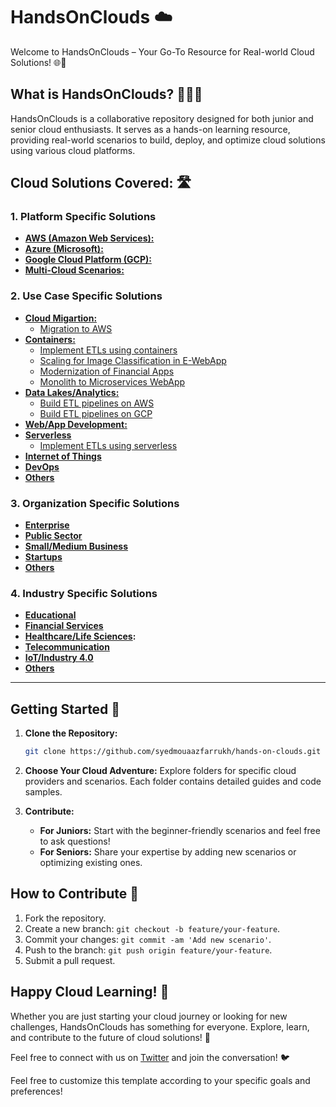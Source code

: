 # HandsOnClouds ☁️

Welcome to HandsOnClouds – Your Go-To Resource for Real-world Cloud Solutions! 🌐🔧

## What is HandsOnClouds? 🙋🏻‍♂️

HandsOnClouds is a collaborative repository designed for both junior and senior cloud enthusiasts. It serves as a hands-on learning resource, providing real-world scenarios to build, deploy, and optimize cloud solutions using various cloud platforms.

## Cloud Solutions Covered: 🛣️

### 1. Platform Specific Solutions 
    
- **[AWS (Amazon Web Services):]()** 
- **[Azure (Microsoft):]()**
- **[Google Cloud Platform (GCP):]()**
- **[Multi-Cloud Scenarios:]()** 

### 2. Use Case Specific Solutions
    
- **[Cloud Migartion:]()** 
    - [Migration to AWS](https://github.com/syedmouaazfarrukh/hands-on-clouds/tree/main/use-cases/cloud-migration/migration-to-aws)
- **[Containers:]()**
    - [Implement ETLs using containers](https://github.com/syedmouaazfarrukh/hands-on-clouds/tree/main/use-cases/containers/containerize-etljobs-ecs)
    - [Scaling for Image Classification in E-WebApp](https://github.com/syedmouaazfarrukh/hands-on-clouds/tree/main/use-cases/containers/scaling-image-class-in-eapps)
    - [Modernization of Financial Apps](https://github.com/syedmouaazfarrukh/hands-on-clouds/tree/main/use-cases/containers/microserv-for-financial-apps)
    - [Monolith to Microservices WebApp](https://github.com/syedmouaazfarrukh/hands-on-clouds/tree/main/use-cases/containers/containerize-webapp)
- **[Data Lakes/Analytics:]()**
    - [Build ETL pipelines on AWS](https://github.com/syedmouaazfarrukh/hands-on-clouds/tree/main/use-cases/data-warehouse-lakes/etl-pipelines-on-aws) 
    - [Build ETL pipelines on GCP](https://github.com/syedmouaazfarrukh/hands-on-clouds/tree/main/use-cases/data-warehouse-lakes/etl-pipelines-on-gcp)
- **[Web/App Development:]()**
- **[Serverless]()**
    - [Implement ETLs using serverless](https://github.com/syedmouaazfarrukh/hands-on-clouds/tree/main/use-cases/serverless/serverless-etljobs-lambda)
- **[Internet of Things]()** 
- **[DevOps]()**
- **[Others]()**


### 3. Organization Specific Solutions
    
- **[Enterprise]()**
- **[Public Sector]()**
- **[Small/Medium Business]()**
- **[Startups]()**
- **[Others]()**


### 4. Industry Specific Solutions
    
- **[Educational]()**
- **[Financial Services]()**
- **[Healthcare/Life Sciences]():** 
- **[Telecommunication]()** 
- **[IoT/Industry 4.0]()** 
- **[Others]()**

---


## Getting Started 🚀

1. **Clone the Repository:**
   ```bash
   git clone https://github.com/syedmouaazfarrukh/hands-on-clouds.git
   ```

2. **Choose Your Cloud Adventure:**
   Explore folders for specific cloud providers and scenarios. Each folder contains detailed guides and code samples.

3. **Contribute:**
   - **For Juniors:** Start with the beginner-friendly scenarios and feel free to ask questions!
   - **For Seniors:** Share your expertise by adding new scenarios or optimizing existing ones.

## How to Contribute 🤝

1. Fork the repository.
2. Create a new branch: `git checkout -b feature/your-feature`.
3. Commit your changes: `git commit -am 'Add new scenario'`.
4. Push to the branch: `git push origin feature/your-feature`.
5. Submit a pull request.

## Happy Cloud Learning! 🚀

Whether you are just starting your cloud journey or looking for new challenges, HandsOnClouds has something for everyone. Explore, learn, and contribute to the future of cloud solutions! 🌟

Feel free to connect with us on [Twitter](https://twitter.com/HandsOnClouds) and join the conversation! 🐦

Feel free to customize this template according to your specific goals and preferences!

